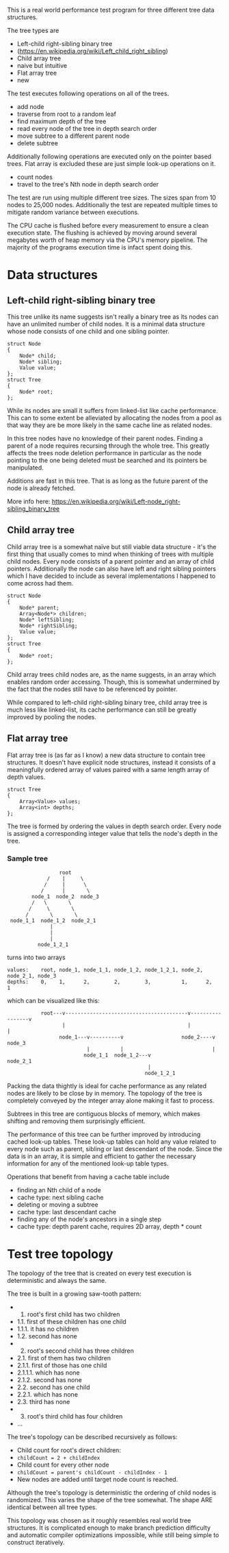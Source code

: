 This is a real world performance test program for three different tree data structures.

The tree types are
* Left-child right-sibling binary tree
 * (https://en.wikipedia.org/wiki/Left_child_right_sibling)
* Child array tree
 * naive but intuitive
* Flat array tree
 * new

The test executes following operations on all of the trees.
* add node
* traverse from root to a random leaf
* find maximum depth of the tree
* read every node of the tree in depth search order
* move subtree to a different parent node
* delete subtree

Additionally following operations are executed only on the pointer based trees. Flat array is excluded these are just simple look-up operations on it.
* count nodes
* travel to the tree's Nth node in depth search order

The test are run using multiple different tree sizes. The sizes span from 10 nodes to 25,000 nodes. Additionally the test are repeated multiple times to mitigate random variance between executions.

The CPU cache is flushed before every measurement to ensure a clean execution state. The flushing is achieved by moving around several megabytes worth of heap memory via the CPU's memory pipeline. The majority of the programs execution time is infact spent doing this.


# Data structures

## Left-child right-sibling binary tree
This tree unlike its name suggests isn't really a binary tree as its nodes can have an unlimited number of child nodes. It is a minimal data structure whose node consists of one child and one sibling pointer.

```
struct Node
{
    Node* child;
    Node* sibling;
    Value value;
};
struct Tree
{
    Node* root;
};
```

While its nodes are small it suffers from linked-list like cache performance. This can to some extent be alleviated by allocating the nodes from a pool as that way they are be more likely in the same cache line as related nodes.

In this tree nodes have no knowledge of their parent nodes. Finding a parent of a node requires recursing through the whole tree. This greatly affects the trees node deletion performance in particular as the node pointing to the one being deleted must be searched and its pointers be manipulated.

Additions are fast in this tree. That is as long as the future parent of the node is already fetched.

More info here: https://en.wikipedia.org/wiki/Left-node_right-sibling_binary_tree

## Child array tree
Child array tree is a somewhat naïve but still viable data structure - it's the first thing that usually comes to mind when thinking of trees with multiple child nodes. Every node consists of a parent pointer and an array of child pointers. Additionally the node can also have left and right sibling pointers which I have decided to include as several implementations I happened to come across had them.

```
struct Node
{
    Node* parent;
    Array<Node*> children;
    Node* leftSibling;
    Node* rightSibling;
    Value value;
};
struct Tree
{
    Node* root;
};
```

Child array trees child nodes are, as the name suggests, in an array which enables random order accessing. Though, this is somewhat undermined by the fact that the nodes still have to be referenced by pointer. 

While compared to left-child right-sibling binary tree, child array tree is much less like linked-list, its cache performance can still be greatly improved by pooling the nodes.



## Flat array tree
Flat array tree is (as far as I know) a new data structure to contain tree structures. It doesn't have explicit node structures, instead it consists of a meaningfully ordered array of values paired with a same length array of depth values.

```
struct Tree
{
    Array<Value> values;
    Array<int> depths;
};
```

The tree is formed by ordering the values in depth search order. Every node is assigned a corresponding integer value that tells the node's depth in the tree.

### Sample tree
```
                 root
             /    |     \
            /     |      \
           /      |       \
        node_1  node_2  node_3
        /   \       \
       /     \       \
      /       \       \
 node_1_1  node_1_2  node_2_1
              |
              | 
              |
          node_1_2_1

```
turns into two arrays 
```
values:    root, node_1, node_1_1, node_1_2, node_1_2_1, node_2, node_2_1, node_3
depths:    0,    1,      2,        2,        3,          1,      2,        1
```
which can be visualized like this:
```
           root---v----------------------------------------v-----------------v
                  |                                        |                 |
                 node_1---v----------v                   node_2----v        node_3
                          |          |                             |
                         node_1_1  node_1_2---v                  node_2_1
                                              |
                                             node_1_2_1
```

Packing the data thightly is ideal for cache performance as any related nodes are likely to be close by in memory. The topology of the tree is completely conveyed by the integer array alone making it fast to process.

Subtrees in this tree are contiguous blocks of memory, which makes shifting and removing them surprisingly efficient.

The performance of this tree can be further improved by introducing cached look-up tables. These look-up tables can hold any value related to every node such as parent, sibling or last descendant of the node. Since the data is in an array, it is simple and efficient to gather the necessary information for any of the mentioned look-up table types.

Operations that benefit from having a cache table include
* finding an Nth child of a node
 * cache type: next sibling cache
* deleting or moving a subtree
 * cache type: last descendant cache
* finding any of the node's ancestors in a single step
 * cache type: depth parent cache, requires 2D array, depth * count


# Test tree topology

The topology of the tree that is created on every test execution is deterministic and always the same.

The tree is built in a growing saw-tooth pattern:
* 1. root's first child has two children
* 1.1. first of these children has one child
* 1.1.1. it has no children
* 1.2. second has none
* 2. root's second child has three children
* 2.1. first of them has two children
* 2.1.1. first of those has one child
* 2.1.1.1. which has none
* 2.1.2. second has none
* 2.2. second has one child
* 2.2.1. which has none
* 2.3. third has none
* 3. root's third child has four children
* ...

The tree's topology can be described recursively as follows:
* Child count for root's direct children:
 * ```childCount = 2 + childIndex```
* Child count for every other node
 * ```childCount = parent's childCount - childIndex - 1```
* New nodes are added until target node count is reached.

Although the tree's topology is deterministic the ordering of child nodes is randomized. This varies the shape of the tree somewhat. The shape ARE identical between all tree types.

This topology was chosen as it roughly resembles real world tree structures. It is complicated enough to make branch prediction difficulty and automatic compiler optimizations impossible, while still being simple to construct iteratively.
